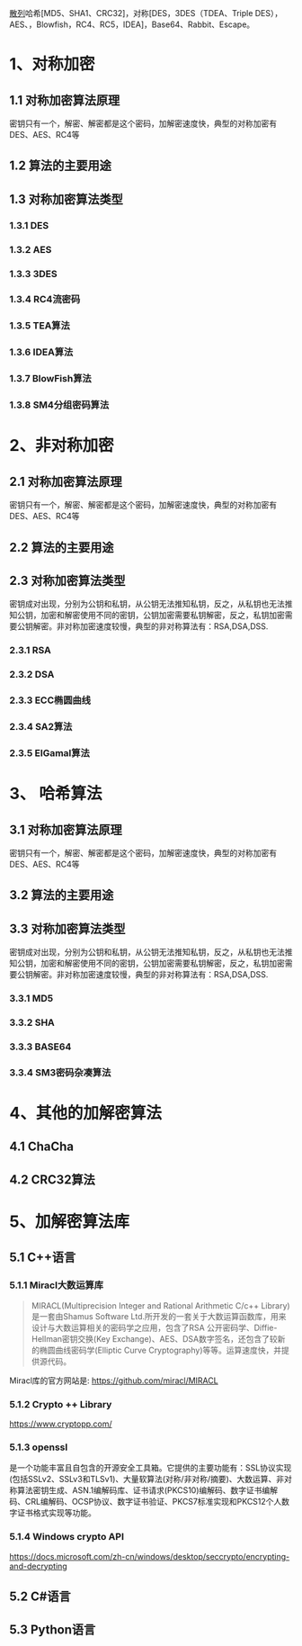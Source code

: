 [散列](https://so.csdn.net/so/search?q=散列&spm=1001.2101.3001.7020)哈希[MD5、SHA1、CRC32]，对称[DES，3DES（TDEA、Triple DES），AES、，Blowfish，RC4、RC5，IDEA]，Base64、Rabbit、Escape。

# 1、对称加密

## 1.1 对称加密算法原理

密钥只有一个，解密、解密都是这个密码，加解密速度快，典型的对称加密有DES、AES、RC4等

## 1.2 算法的主要用途

## 1.3 对称加密算法类型

### 1.3.1 DES

### 1.3.2 AES

### 1.3.3 3DES

### 1.3.4 RC4流密码

### 1.3.5 TEA算法

### 1.3.6 IDEA算法

### 1.3.7 BlowFish算法

### 1.3.8 SM4分组密码算法

# 2、非对称加密

## 2.1 对称加密算法原理

密钥只有一个，解密、解密都是这个密码，加解密速度快，典型的对称加密有DES、AES、RC4等

## 2.2 算法的主要用途



## 2.3 对称加密算法类型

密钥成对出现，分别为公钥和私钥，从公钥无法推知私钥，反之，从私钥也无法推知公钥，加密和解密使用不同的密钥，公钥加密需要私钥解密，反之，私钥加密需要公钥解密。非对称加密速度较慢，典型的非对称算法有：RSA,DSA,DSS.

### 2.3.1 RSA

### 2.3.2 DSA

### 2.3.3 ECC椭圆曲线

### 2.3.4 SA2算法

### 2.3.5 ElGamal算法



# 3、 哈希算法

## 3.1 对称加密算法原理

密钥只有一个，解密、解密都是这个密码，加解密速度快，典型的对称加密有DES、AES、RC4等

## 3.2 算法的主要用途



## 3.3 对称加密算法类型

密钥成对出现，分别为公钥和私钥，从公钥无法推知私钥，反之，从私钥也无法推知公钥，加密和解密使用不同的密钥，公钥加密需要私钥解密，反之，私钥加密需要公钥解密。非对称加密速度较慢，典型的非对称算法有：RSA,DSA,DSS.

### 3.3.1 MD5

### 3.3.2 SHA

### 3.3.3 BASE64

### 3.3.4 SM3密码杂凑算法





# 4、其他的加解密算法

## 4.1 ChaCha

## 4.2 CRC32算法



# 5、加解密算法库

## 5.1 C++语言



### 5.1.1 Miracl大数运算库

> MIRACL(Multiprecision Integer and Rational Arithmetic C/c++ Library)是一套由Shamus Software Ltd.所开发的一套关于大数运算函数库，用来设计与大数运算相关的密码学之应用，包含了RSA 公开密码学、Diffie-Hellman密钥交换(Key Exchange)、AES、DSA数字签名，还包含了较新的椭圆曲线密码学(Elliptic Curve Cryptography)等等。运算速度快，并提供源代码。



Miracl库的官方网站是: https://github.com/miracl/MIRACL



### 5.1.2 Crypto ++ Library

https://www.cryptopp.com/ 

### 5.1.3 openssl

是一个功能丰富且自包含的开源安全工具箱。它提供的主要功能有：SSL协议实现(包括SSLv2、SSLv3和TLSv1)、大量软算法(对称/非对称/摘要)、大数运算、非对称算法密钥生成、ASN.1编解码库、证书请求(PKCS10)编解码、数字证书编解码、CRL编解码、OCSP协议、数字证书验证、PKCS7标准实现和PKCS12个人数字证书格式实现等功能。



### 5.1.4 Windows crypto API

https://docs.microsoft.com/zh-cn/windows/desktop/seccrypto/encrypting-and-decrypting

## 5.2 C#语言

## 5.3 Python语言

